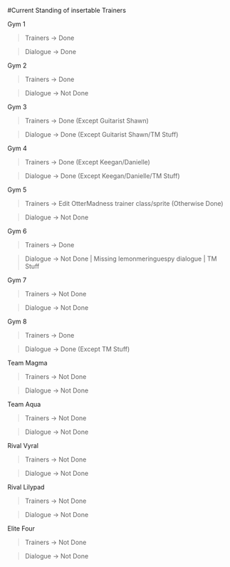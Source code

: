 #Current Standing of insertable Trainers

Gym 1

>Trainers -> Done

>Dialogue -> Done

Gym 2

>Trainers -> Done

>Dialogue -> Not Done

Gym 3

>Trainers -> Done (Except Guitarist Shawn)

>Dialogue -> Done (Except Guitarist Shawn/TM Stuff)

Gym 4

>Trainers -> Done (Except Keegan/Danielle)

>Dialogue -> Done (Except Keegan/Danielle/TM Stuff)

Gym 5

>Trainers -> Edit OtterMadness trainer class/sprite (Otherwise Done)

>Dialogue -> Not Done

Gym 6

>Trainers -> Done

>Dialogue -> Not Done | Missing lemonmeringuespy dialogue | TM Stuff

Gym 7

>Trainers -> Not Done

>Dialogue -> Not Done

Gym 8

>Trainers -> Done

>Dialogue -> Done (Except TM Stuff)

Team Magma

>Trainers -> Not Done

>Dialogue -> Not Done

Team Aqua

>Trainers -> Not Done

>Dialogue -> Not Done

Rival Vyral

>Trainers -> Not Done

>Dialogue -> Not Done

Rival Lilypad

>Trainers -> Not Done

>Dialogue -> Not Done

Elite Four

>Trainers -> Not Done

>Dialogue -> Not Done
